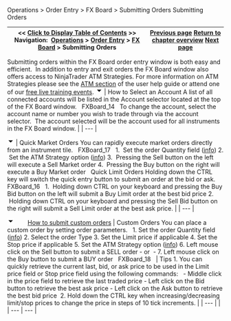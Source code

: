 ﻿
Operations > Order Entry > FX Board > Submitting Orders
Submitting Orders

| << [Click to Display Table of Contents](submitting_orders_fx_board.md) >> **Navigation:**     [Operations](operations.md) > [Order Entry](order_entry.md) > [FX Board](fx_board.md) > Submitting Orders | [Previous page](working_with_instrument_tiles_fx_board.md) [Return to chapter overview](fx_board.md) [Next page](modifying_and_cancelling_orders_fx_board.md) |
| --- | --- |
Submitting orders within the FX Board order entry window is both easy and efficient.  In addition to entry and exit orders the FX Board window also offers access to NinjaTrader  ATM Strategies. For more information on ATM Strategies please see the [ATM section](atm_strategy.md) of the user help guide or attend one of our [free live training events](http://www.ninjatrader.com/webinars.php).
![tog_minus](tog_minus.gif)
| How to Select an Account A list of all connected accounts will be listed in the Account selector located at the top of the FX Board window.    FXBoard_14   To change the account, select the account name or number you wish to trade through via the account selector.  The account selected will be the account used for all instruments in the FX Board window. |
| --- |

![tog_minus](tog_minus.gif)
| Quick Market Orders You can rapidly execute market orders directly from an instrument tile.   FXBoard_17   1.  Set the order Quantity field ([info](quantity_selector.md)) 2.  Set the ATM Strategy option ([info](atm_strategy_parameters.md)) 3.  Pressing the Sell button on the left will execute a Sell Market order 4.  Pressing the Buy button on the right will execute a Buy Market order   Quick Limit Orders Holding down the CTRL key will switch the quick entry button to submit an order at the bid or ask.   FXBoard_16   1.  Holding down CTRL on your keyboard and pressing the Buy Bid button on the left will submit a Buy Limit order at the best bid price 2.  Holding down CTRL on your keyboard and pressing the Sell Bid button on the right will submit a Sell Limit order at the best ask price. |
| --- |

![tog_minus](tog_minus.gif)        [How to submit custom orders](javascript:HMToggle('toggle','HowToSubmitCustomOrders','HowToSubmitCustomOrders_ICON'))
| Custom Orders You can place a custom order by setting order parameters.   1. Set the order Quantity field ([info](quantity_selector.md)) 2. Select the order Type 3. Set the Limit price if applicable 4. Set the Stop price if applicable 5. Set the ATM Strategy option ([info](atm_strategy_parameters.md)) 6. Left mouse click on the Sell button to submit a SELL order  - or  - 7. Left mouse click on the Buy button to submit a BUY order   FXBoard_18     | Tips 1. You can quickly retrieve the current last, bid, or ask price to be used in the Limit price field or Stop price field using the following commands:    - Middle click in the price field to retrieve the last traded price - Left click on the Bid button to retrieve the best ask price - Left click on the Ask button to retrieve the best bid price  2. Hold down the CTRL key when increasing/decreasing limit/stop prices to change the price in steps of 10 tick increments. | | --- | |
| --- | --- |
